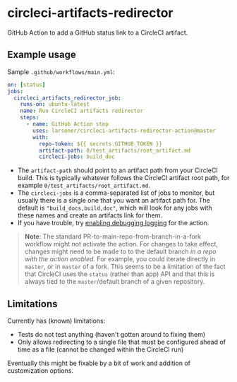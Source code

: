 # circleci-artifacts-redirector

GitHub Action to add a GitHub status link to a CircleCI artifact.

## Example usage

Sample `.github/workflows/main.yml`:

```YAML
on: [status]
jobs:
  circleci_artifacts_redirector_job:
    runs-on: ubuntu-latest
    name: Run CircleCI artifacts redirector
    steps:
      - name: GitHub Action step
        uses: larsoner/circleci-artifacts-redirector-action@master
        with:
          repo-token: ${{ secrets.GITHUB_TOKEN }}
          artifact-path: 0/test_artifacts/root_artifact.md
          circleci-jobs: build_doc
```

- The `artifact-path` should point to an artifact path from your CircleCI
  build. This is typically whatever follows the CircleCI artifact root path,
  for example `0/test_artifacts/root_artifact.md`.
- The `circleci-jobs` is a comma-separated list of jobs to monitor, but usually
  there is a single one that you want an artifact path for.
  The default is `"build_docs,build,doc"`, which will look for any
  jobs with these names and create an artifacts link for them.
- If you have trouble, try [enabling debugging logging](https://help.github.com/en/actions/automating-your-workflow-with-github-actions/managing-a-workflow-run#enabling-debug-logging)
  for the action.

> **Note**: The standard PR-to-main-repo-from-branch-in-a-fork workflow might
> not activate the action. For changes to take effect, changes might need to be
> made to to the default branch *in a repo with the action enabled*. For
> example, you could iterate directly in `master`, or in `master` of a fork.
> This seems to be a limitation of the fact that CircleCI uses the `status`
> (rather than app) API and that this is always tied to the `master`/default
> branch of a given repository.

## Limitations

Currently has (known) limitations:

- Tests do not test anything (haven't gotten around to fixing them)
- Only allows redirecting to a single file that must be configured ahead of
  time as a file (cannot be changed within the CircleCI run)

Eventually this might be fixable by a bit of work and addition of
customization options.
